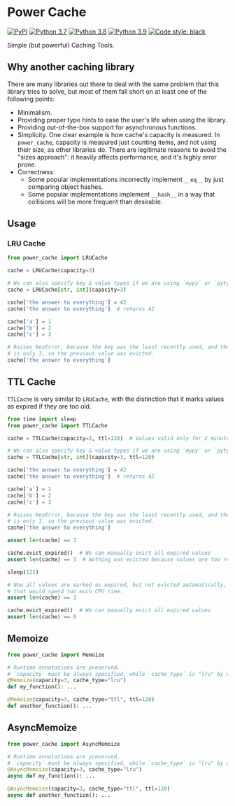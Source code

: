 # Power Cache

[![PyPI](https://img.shields.io/pypi/v/power-cache.svg)](https://pypi.org/project/power-cache/)
[![Python 3.7](https://img.shields.io/badge/python-3.7-blue.svg)](https://www.python.org/downloads/release/python-370/)
[![Python 3.8](https://img.shields.io/badge/python-3.8-blue.svg)](https://www.python.org/downloads/release/python-380/)
[![Python 3.9](https://img.shields.io/badge/python-3.9-blue.svg)](https://www.python.org/downloads/release/python-390/)
[![Code style: black](https://img.shields.io/badge/code%20style-black-000000.svg)](https://github.com/psf/black)

Simple (but powerful) Caching Tools.

## Why another caching library

There are many libraries out there to deal with the same problem that this
library tries to solve, but most of them fall short on at least one of the
following points:

- Minimalism.
- Providing proper type hints to ease the user's life when using the library.
- Providing out-of-the-box support for asynchronous functions.
- Simplicity. One clear example is how cache's capacity is measured. In
  `power_cache`, capacity is measured just counting items, and not using their
  size, as other libraries do. There are legitimate reasons to avoid the "sizes
  approach": it heavily affects performance, and it's highly error prone.
- Correctness:
  - Some popular implementations incorrectly implement `__eq__` by just
    comparing object hashes.
  - Some popular implementations implement `__hash__` in a way that collisions
    will be more frequent than desirable.

## Usage

### LRU Cache

```python
from power_cache import LRUCache

cache = LRUCache(capacity=3)

# We can also specify key & value types if we are using `mypy` or `pytypes`
cache = LRUCache[str, int](capacity=3)

cache['the answer to everything'] = 42
cache['the answer to everything']  # returns 42

cache['a'] = 1
cache['b'] = 2
cache['c'] = 3

# Raises KeyError, because the key was the least recently used, and the capacity
# is only 3, so the previous value was evicted.
cache['the answer to everything']
```

## TTL Cache

`TTLCache` is very similar to `LRUCache`, with the distinction that it marks
values as expired if they are too old.

```python
from time import sleep
from power_cache import TTLCache

cache = TTLCache(capacity=3, ttl=120)  # Values valid only for 2 minutes

# We can also specify key & value types if we are using `mypy` or `pytypes`
cache = TTLCache[str, int](capacity=3, ttl=120)

cache['the answer to everything'] = 42
cache['the answer to everything']  # returns 42

cache['a'] = 1
cache['b'] = 2
cache['c'] = 3

# Raises KeyError, because the key was the least recently used, and the capacity
# is only 3, so the previous value was evicted.
cache['the answer to everything']

assert len(cache) == 3

cache.evict_expired()  # We can manually evict all expired values
assert len(cache) == 3  # Nothing was evicted because values are too recent

sleep(121)

# Now all values are marked as expired, but not evicted automatically, because
# that would spend too much CPU time.
assert len(cache) == 3

cache.evict_expired()  # We can manually evict all expired values
assert len(cache) == 0
```

## Memoize

```python
from power_cache import Memoize

# Runtime annotations are preserved.
# `capacity` must be always specified, while `cache_type` is "lru" by default.
@Memoize(capacity=3, cache_type="lru")
def my_function(): ...

@Memoize(capacity=3, cache_type="ttl", ttl=120)
def another_function(): ...
```

## AsyncMemoize

```python
from power_cache import AsyncMemoize

# Runtime annotations are preserved.
# `capacity` must be always specified, while `cache_type` is "lru" by default.
@AsyncMemoize(capacity=3, cache_type="lru")
async def my_function(): ...

@AsyncMemoize(capacity=3, cache_type="ttl", ttl=120)
async def another_function(): ...
```

